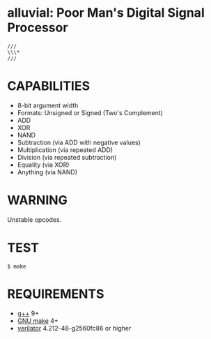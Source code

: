 # alluvial: Poor Man's Digital Signal Processor

```text
///
\\\*
///
```

# CAPABILITIES

* 8-bit argument width
* Formats: Unsigned or Signed (Two's Complement)
* ADD
* XOR
* NAND
* Subtraction (via ADD with negative values)
* Multiplication (via repeated ADD)
* Division (via repeated subtraction)
* Equality (via XOR)
* Anything (via NAND)

# WARNING

Unstable opcodes.

# TEST

```console
$ make
```

# REQUIREMENTS

* [g++](https://gcc.gnu.org/) 9+
* [GNU make](https://www.gnu.org/software/make/) 4+
* [verilator](https://www.veripool.org/verilator/) 4.212-48-g2560fc86 or higher
